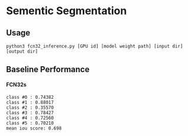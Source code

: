 # Sementic Segmentation

## Usage
```
python3 fcn32_inference.py [GPU id] [model weight path] [input dir] [output dir]
```

## Baseline Performance
#### FCN32s
```
class #0 : 0.74382
class #1 : 0.88017
class #2 : 0.35570
class #3 : 0.78427
class #4 : 0.72560
class #5 : 0.70210
mean iou score: 0.698
```
